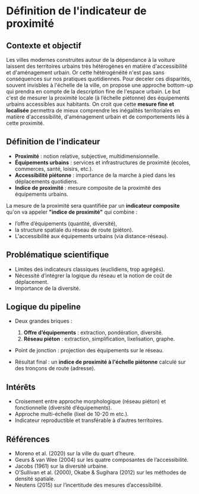 # **Définition de l'indicateur de proximité**


## **Contexte et objectif**
Les villes modernes construites autour de la dépendance à la voiture laissent des territoires urbains très hétérogènes en matière d'accessibilité et d'aménagement urbain. Or cette hétérogénéité n'est pas sans conséquences sur nos pratiques quotidiennes. Pour deceler ces disparités, souvent invisbles à l'échelle de la ville, on propose une approche bottom-up qui prendra en compte de la description fine de l'espace urbain. Le but c'est de mesurer la proximité locale (à l’échelle piétonne) des équipements urbains accessibles aux habitants. On croit que cette **mesure fine et localisée** permettra de mieux comprendre les inégalités territoriales en matière d'accessibilité, d'aménagement urbain et de comportements liés à cette proximité.

## **Définition de l'indicateur**

   * **Proximité** : notion relative, subjective, multidimensionnelle.
   * **Équipements urbains** : services et infrastructures de proximité (écoles, commerces, santé, loisirs, etc.).
   * **Accessibilité piétonne** : importance de la marche à pied dans les déplacements quotidiens.
   * **Indice de proximité** : mesure composite de la proximité des équipements urbains.

La mesure de la proximité sera quantifiée par un **indicateur composite** qu'on va appeler **"indice de proximité"** qui combine :

   * l’offre d’équipements (quantité, diversité),
   * la structure spatiale du réseau de route (piéton).
   * L'accessibilité aux équipements urbains (via distance-réseau).

## **Problématique scientifique**

   * Limites des indicateurs classiques (euclidiens, trop agrégés).
   * Nécessité d’intégrer la logique du réseau et la notion de coût de déplacement.
   * Importance de la diversité.

## **Logique du pipeline**

   * Deux grandes briques :

     1. **Offre d’équipements** : extraction, pondération, diversité.
     2. **Réseau piéton** : extraction, simplification, lixelisation, graphe.
   * Point de jonction : projection des équipements sur le réseau.
   * Résultat final : un **indice de proximité à l'échelle piétonne** calculé  sur des tronçons de route (adresse).

## **Intérêts**

   * Croisement entre approche morphologique (réseau piéton) et fonctionnelle (diversité d’équipements).
   * Approche multi-échelle (lixel de 10-20 m etc.).
   * Indicateur reproductible et transférable à d’autres territoires.

## **Références**

   * Moreno et al. (2020) sur la ville du quart d’heure.
   * Geurs & van Wee (2004) sur les quatre composantes de l’accessibilité.
   * Jacobs (1961) sur la diversité urbaine.
   * O’Sullivan et al. (2000), Okabe & Sugihara (2012) sur les méthodes de densité spatiale.
   * Neutens (2015) sur l’incertitude des mesures d’accessibilité.


